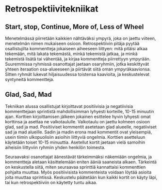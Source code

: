 # Retrospektiivitekniikat

## Start, stop, Continue, More of, Less of Wheel

Menetelmässä piirretään kaikkien nähtäväksi ympyrä, joka on jaettu viiteen, menetelmän nimen 
mukaiseen osioon. Retrospektiivin pitäja pyytää osallistujilta kommentteja jokaiseen aiheeseen liittyen: 
mitä pitäisi alkaa tekemään, mitä lakata tekemästä, minkä tekemistä jatkaa, ja minkä tekemistä lisätä 
tai vähentää, ja kirjaa kommentteja piirrettyyn ympyrään. Suuremmissa ryhmissä osanottajat jaetaan 
osaryhmiin, jotka keskittyvät yhteen iteraation osa-alueeseen ja piirtävät siitä oman ympyräkaavionsa.
Sitten ryhmät lukevat hiljaisuudessa toistensa kaavioita, ja keskustelevat syntyneitä kommentteja.

## Glad, Sad, Mad

Tekniikan alussa osallistujat kirjoittavat positiivisia ja negatiivisia kommenttejaan sprintistä 
mahdollisimman lyhyesti korteille, 10-15 minuutin ajan. Korttien kirjoittamisen jälkeen jokainen 
esittelee hyvin lyhyesti omat korttinsa ja asettaa ne valkotaululle. Valkotaulu on jaettu kolmeen 
osioon glad, sad ja mad. Positiiviset kommentit asetetaan glad alueelle, negatiiviset sad ja mad 
alueille. Sadin ja madin erona mad kommentit ovat yleisempiä, usein tiimin ulkopuolisiin asioihin 
liittyviä ongelmia. Korttien asetteluun käytetään toiset 10-15 minuuttia. 
Asetellut kortit jaetaan vielä samoihin aiheisiin liittyviin ryhmiin yhden henkilön toimesta. 

Seuraavaksi osanottajat äänestävät tärkeimmäksi näkemiään ongelmia, ja kommentteja aletaan 
käsittelemään eniten ääniä saaneista alkaen. Tärkeintä on keskustella siitä, miten seuraavaa 
sprinttiä kannattaisi kommenttien pohjalta muuttaa. Myös positiivisista kommenteista voidaan 
löytää asioita joita muuttaa sprintissä. Keskustelu päätetään kun kaikki kortit on käyty läpi, tai 
kun retrospektiiviin on käytetty tuntu aikaa.
